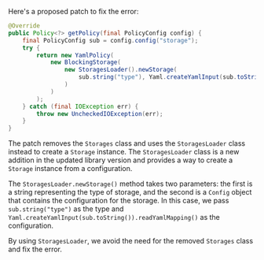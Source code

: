Here's a proposed patch to fix the error:
```java
@Override
public Policy<?> getPolicy(final PolicyConfig config) {
    final PolicyConfig sub = config.config("storage");
    try {
        return new YamlPolicy(
            new BlockingStorage(
                new StoragesLoader().newStorage(
                    sub.string("type"), Yaml.createYamlInput(sub.toString()).readYamlMapping()
                )
            )
        );
    } catch (final IOException err) {
        throw new UncheckedIOException(err);
    }
}
```
The patch removes the `Storages` class and uses the `StoragesLoader` class instead to create a `Storage` instance. The `StoragesLoader` class is a new addition in the updated library version and provides a way to create a `Storage` instance from a configuration.

The `StoragesLoader.newStorage()` method takes two parameters: the first is a string representing the type of storage, and the second is a `Config` object that contains the configuration for the storage. In this case, we pass `sub.string("type")` as the type and `Yaml.createYamlInput(sub.toString()).readYamlMapping()` as the configuration.

By using `StoragesLoader`, we avoid the need for the removed `Storages` class and fix the error.